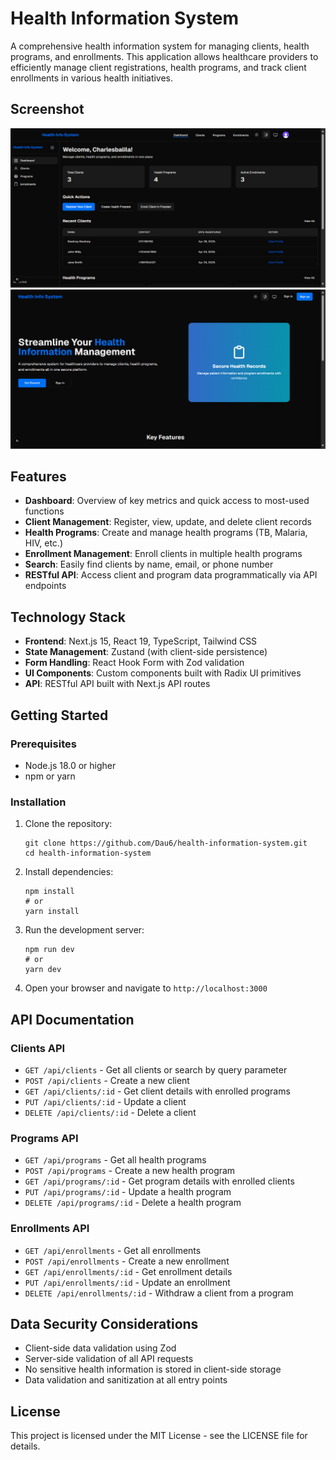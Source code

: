 # Health Information System

A comprehensive health information system for managing clients, health programs, and enrollments. This application allows healthcare providers to efficiently manage client registrations, health programs, and track client enrollments in various health initiatives.

## Screenshot

![Dashboard](./public/project-screenshots/dashboard.png)
![Landing-page](./public/project-screenshots/landing-page.png)


## Features

- **Dashboard**: Overview of key metrics and quick access to most-used functions
- **Client Management**: Register, view, update, and delete client records
- **Health Programs**: Create and manage health programs (TB, Malaria, HIV, etc.)
- **Enrollment Management**: Enroll clients in multiple health programs
- **Search**: Easily find clients by name, email, or phone number
- **RESTful API**: Access client and program data programmatically via API endpoints

## Technology Stack

- **Frontend**: Next.js 15, React 19, TypeScript, Tailwind CSS
- **State Management**: Zustand (with client-side persistence)
- **Form Handling**: React Hook Form with Zod validation
- **UI Components**: Custom components built with Radix UI primitives
- **API**: RESTful API built with Next.js API routes

## Getting Started

### Prerequisites

- Node.js 18.0 or higher
- npm or yarn

### Installation

1. Clone the repository:
   ```
   git clone https://github.com/Dau6/health-information-system.git
   cd health-information-system
   ```

2. Install dependencies:
   ```
   npm install
   # or
   yarn install
   ```

3. Run the development server:
   ```
   npm run dev
   # or
   yarn dev
   ```

4. Open your browser and navigate to `http://localhost:3000`


## API Documentation

### Clients API

- `GET /api/clients` - Get all clients or search by query parameter
- `POST /api/clients` - Create a new client
- `GET /api/clients/:id` - Get client details with enrolled programs
- `PUT /api/clients/:id` - Update a client
- `DELETE /api/clients/:id` - Delete a client

### Programs API

- `GET /api/programs` - Get all health programs
- `POST /api/programs` - Create a new health program
- `GET /api/programs/:id` - Get program details with enrolled clients
- `PUT /api/programs/:id` - Update a health program
- `DELETE /api/programs/:id` - Delete a health program

### Enrollments API

- `GET /api/enrollments` - Get all enrollments
- `POST /api/enrollments` - Create a new enrollment
- `GET /api/enrollments/:id` - Get enrollment details
- `PUT /api/enrollments/:id` - Update an enrollment
- `DELETE /api/enrollments/:id` - Withdraw a client from a program

## Data Security Considerations

- Client-side data validation using Zod
- Server-side validation of all API requests
- No sensitive health information is stored in client-side storage
- Data validation and sanitization at all entry points

## License

This project is licensed under the MIT License - see the LICENSE file for details.


